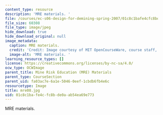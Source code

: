```yaml
---
content_type: resource
description: 'MRE materials. '
file: /courses/ec-s06-design-for-demining-spring-2007/01c8c1bafe4cfc8bde0aab54ea69e773_mre08.jpg
file_size: 60308
file_type: image/jpeg
hide_download: true
hide_download_original: null
image_metadata:
  caption: MRE materials.
  credit: 'Credit: Image courtesy of MIT OpenCourseWare, course staff, and students.'
  image-alt: 'MRE materials. '
learning_resource_types: []
license: https://creativecommons.org/licenses/by-nc-sa/4.0/
ocw_type: OCWImage
parent_title: Mine Risk Education (MRE) Materials
parent_type: CourseSection
parent_uid: fa03ac7e-6a1e-5046-0eef-1cbdb6fb4e6c
resourcetype: Image
title: mre08.jpg
uid: 01c8c1ba-fe4c-fc8b-de0a-ab54ea69e773
---
```

MRE materials. 